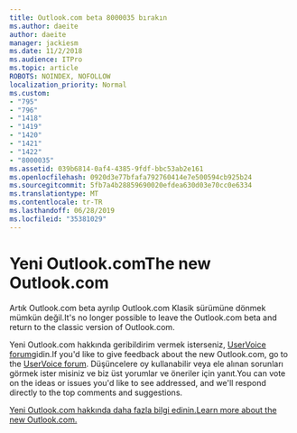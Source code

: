 ```yaml
---
title: Outlook.com beta 8000035 bırakın
ms.author: daeite
author: daeite
manager: jackiesm
ms.date: 11/2/2018
ms.audience: ITPro
ms.topic: article
ROBOTS: NOINDEX, NOFOLLOW
localization_priority: Normal
ms.custom:
- "795"
- "796"
- "1418"
- "1419"
- "1420"
- "1421"
- "1422"
- "8000035"
ms.assetid: 039b6814-0af4-4385-9fdf-bbc53ab2e161
ms.openlocfilehash: 0920d3e77bfafa792760414e7e500594cb925b24
ms.sourcegitcommit: 5fb7a4b28859690020efdea630d03e70cc0e6334
ms.translationtype: MT
ms.contentlocale: tr-TR
ms.lasthandoff: 06/28/2019
ms.locfileid: "35381029"
---
```

# <a name="the-new-outlookcom"></a><span data-ttu-id="b3f27-102">Yeni Outlook.com</span><span class="sxs-lookup"><span data-stu-id="b3f27-102">The new Outlook.com</span></span>

<span data-ttu-id="b3f27-103">Artık Outlook.com beta ayrılıp Outlook.com Klasik sürümüne dönmek mümkün değil.</span><span class="sxs-lookup"><span data-stu-id="b3f27-103">It's no longer possible to leave the Outlook.com beta and return to the classic version of Outlook.com.</span></span>
  
<span data-ttu-id="b3f27-104">Yeni Outlook.com hakkında geribildirim vermek isterseniz, [UserVoice forum](https://go.microsoft.com/fwlink/p/?linkid=851599)gidin.</span><span class="sxs-lookup"><span data-stu-id="b3f27-104">If you'd like to give feedback about the new Outlook.com, go to the [UserVoice forum](https://go.microsoft.com/fwlink/p/?linkid=851599).</span></span> <span data-ttu-id="b3f27-105">Düşüncelere oy kullanabilir veya ele alınan sorunları görmek ister misiniz ve biz üst yorumlar ve öneriler için yanıt.</span><span class="sxs-lookup"><span data-stu-id="b3f27-105">You can vote on the ideas or issues you'd like to see addressed, and we'll respond directly to the top comments and suggestions.</span></span>
  
[<span data-ttu-id="b3f27-106">Yeni Outlook.com hakkında daha fazla bilgi edinin.</span><span class="sxs-lookup"><span data-stu-id="b3f27-106">Learn more about the new Outlook.com.</span></span>](https://go.microsoft.com/fwlink/p/?linkid=874356)
  